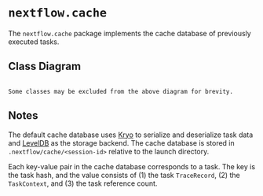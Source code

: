 
# `nextflow.cache`

The `nextflow.cache` package implements the cache database of previously executed tasks.

## Class Diagram

```{mermaid} diagrams/nextflow.cache.mmd
```

```{note}
Some classes may be excluded from the above diagram for brevity.
```

## Notes

The default cache database uses [Kryo](https://github.com/EsotericSoftware/kryo) to serialize and deserialize task data and [LevelDB](https://mvnrepository.com/artifact/org.iq80.leveldb/leveldb) as the storage backend. The cache database is stored in `.nextflow/cache/<session-id>` relative to the launch directory.

Each key-value pair in the cache database corresponds to a task. The key is the task hash, and the value consists of (1) the task `TraceRecord`, (2) the `TaskContext`, and (3) the task reference count.
